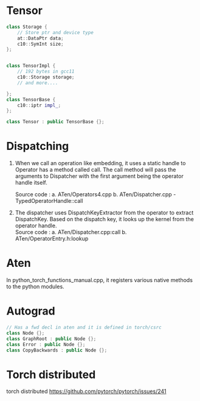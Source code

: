 

# Tensor

```c++
class Storage {
    // Store ptr and device type
    at::DataPtr data;
    c10::SymInt size;
};


class TensorImpl {
    // 192 bytes in gcc11
    c10::Storage storage;
    // and more....

};
class TensorBase {
    c10::iptr impl_;
}; 

class Tensor : public TensorBase {};

```



# Dispatching
1. When we call an operation like embedding, it uses a static handle to Operator has a method called call. The call method will pass the arguments to Dispatcher with the first argument being the operator handle itself. 
	
	Source code : 
	a. ATen/Operators4.cpp 
	b. ATen/Dispatcher.cpp - TypedOperatorHandle::call

2. The dispatcher uses DispatchKeyExtractor from the operator to extract DispatchKey. Based on the dispatch key, it looks up the kernel from the operator handle.  
	Source code : 
	a. ATen/Dispatcher.cpp:call
	b. ATen/OperatorEntry.h:lookup


# Aten
In python_torch_functions_manual.cpp, it registers various native methods to the python modules.


# Autograd
```c++
// Has a fwd decl in aten and it is defined in torch/csrc
class Node {};
class GraphRoot : public Node {};
class Error : public Node {};
class CopyBackwards : public Node {};


```

# Torch distributed

torch distributed
https://github.com/pytorch/pytorch/issues/241
